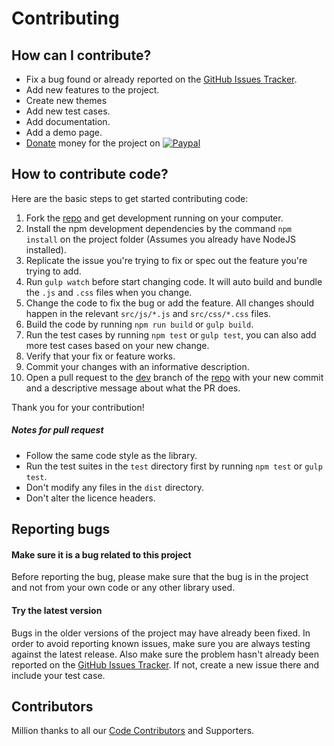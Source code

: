 # Contributing

## How can I contribute?
- Fix a bug found or already reported on the [GitHub Issues Tracker](https://github.com/techlab/SmartWizard/issues/).
- Add new features to the project.
- Create new themes  
- Add new test cases.
- Add documentation.
- Add a demo page.
- [Donate](https://www.paypal.me/dipuraj) money for the project on [![Paypal](https://img.shields.io/badge/PayPal-dipuraj-blue.svg)](https://www.paypal.me/dipuraj)

## How to contribute code?
Here are the basic steps to get started contributing code:

1. Fork the [repo](https://github.com/techlab/SmartWizard/) and get development running on your computer.
2. Install the npm development dependencies by the command `npm install` on the project folder (Assumes you already have NodeJS installed).
3. Replicate the issue you're trying to fix or spec out the feature you're trying to add.
4. Run `gulp watch` before start changing code. It will auto build and bundle the `.js` and `.css` files when you change.
5. Change the code to fix the bug or add the feature. All changes should happen in the relevant `src/js/*.js` and `src/css/*.css` files.
6. Build the code by running `npm run build` or `gulp build`.
7. Run the test cases by running `npm test` or `gulp test`, you can also add more test cases based on your new change.
8. Verify that your fix or feature works.
9. Commit your changes with an informative description.
10. Open a pull request to the [dev](https://github.com/techlab/SmartWizard/tree/dev) branch of the [repo](https://github.com/techlab/SmartWizard/) with your new commit and a descriptive message about what the PR does.

Thank you for your contribution!

##### Notes for pull request
- Follow the same code style as the library.
- Run the test suites in the `test` directory first by running `npm test` or `gulp test`.
- Don't modify any files in the `dist` directory.
- Don't alter the licence headers.  

## Reporting bugs
#### Make sure it is a bug related to this project
Before reporting the bug, please make sure that the bug is in the project and not from your own code or any other library used.

#### Try the latest version
Bugs in the older versions of the project may have already been fixed.
In order to avoid reporting known issues, make sure you are always testing against the latest release.
Also make sure the problem hasn't already been reported on the [GitHub Issues Tracker](https://github.com/techlab/SmartWizard/issues/).
If not, create a new issue there and include your test case.

## Contributors
Million thanks to all our [Code Contributors](https://github.com/techlab/SmartWizard/graphs/contributors) and Supporters.
